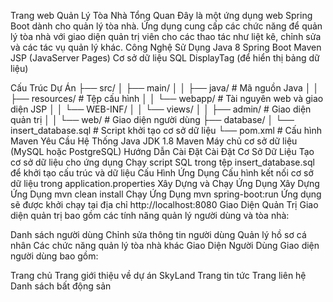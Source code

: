 Trang web Quản Lý Tòa Nhà 
Tổng Quan
Đây là một ứng dụng web Spring Boot dành cho quản lý tòa nhà. Ứng dụng cung cấp các chức năng để quản lý tòa nhà với giao diện quản trị viên cho các thao tác như liệt kê, chỉnh sửa và các tác vụ quản lý khác.
Công Nghệ Sử Dụng
Java 8
Spring Boot
Maven
JSP (JavaServer Pages)
Cơ sở dữ liệu SQL
DisplayTag (để hiển thị bảng dữ liệu)

Cấu Trúc Dự Án
├── src/
│   ├── main/
│   │   ├── java/         # Mã nguồn Java
│   │   ├── resources/    # Tệp cấu hình
│   │   └── webapp/       # Tài nguyên web và giao diện JSP
│   │       └── WEB-INF/
│   │           └── views/
│   │               ├── admin/       # Giao diện quản trị
│   │               └── web/         # Giao diện người dùng
├── database/
│   └── insert_database.sql  # Script khởi tạo cơ sở dữ liệu
└── pom.xml                  # Cấu hình Maven
Yêu Cầu Hệ Thống
Java JDK 1.8
Maven
Máy chủ cơ sở dữ liệu (MySQL hoặc PostgreSQL)
Hướng Dẫn Cài Đặt
Cài Đặt Cơ Sở Dữ Liệu
Tạo cơ sở dữ liệu cho ứng dụng
Chạy script SQL trong tệp insert_database.sql để khởi tạo cấu trúc và dữ liệu
Cấu Hình Ứng Dụng
Cấu hình kết nối cơ sở dữ liệu trong application.properties
Xây Dựng và Chạy Ứng Dụng
Xây Dựng Ứng Dụng
mvn clean install
Chạy Ứng Dụng
mvn spring-boot:run
Ứng dụng sẽ được khởi chạy tại địa chỉ 
http://localhost:8080
Giao Diện Quản Trị
Giao diện quản trị bao gồm các tính năng quản lý người dùng và tòa nhà:

Danh sách người dùng
Chỉnh sửa thông tin người dùng
Quản lý hồ sơ cá nhân
Các chức năng quản lý tòa nhà khác
Giao Diện Người Dùng
Giao diện người dùng bao gồm:

Trang chủ
Trang giới thiệu về dự án SkyLand
Trang tin tức
Trang liên hệ
Danh sách bất động sản